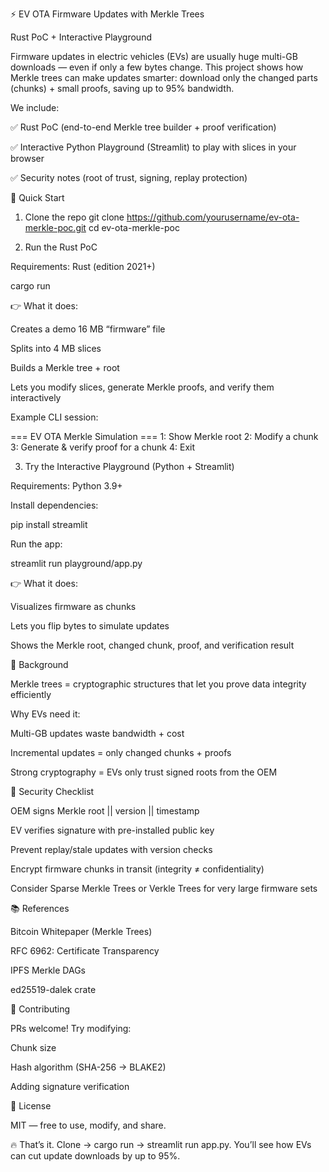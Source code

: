 ⚡ EV OTA Firmware Updates with Merkle Trees

Rust PoC + Interactive Playground

Firmware updates in electric vehicles (EVs) are usually huge multi-GB downloads — even if only a few bytes change.
This project shows how Merkle trees can make updates smarter: download only the changed parts (chunks) + small proofs, saving up to 95% bandwidth.

We include:

✅ Rust PoC (end-to-end Merkle tree builder + proof verification)

✅ Interactive Python Playground (Streamlit) to play with slices in your browser

✅ Security notes (root of trust, signing, replay protection)

🚀 Quick Start
1. Clone the repo
git clone https://github.com/yourusername/ev-ota-merkle-poc.git
cd ev-ota-merkle-poc

2. Run the Rust PoC

Requirements: Rust (edition 2021+)

cargo run


👉 What it does:

Creates a demo 16 MB “firmware” file

Splits into 4 MB slices

Builds a Merkle tree + root

Lets you modify slices, generate Merkle proofs, and verify them interactively

Example CLI session:

=== EV OTA Merkle Simulation ===
1: Show Merkle root
2: Modify a chunk
3: Generate & verify proof for a chunk
4: Exit

3. Try the Interactive Playground (Python + Streamlit)

Requirements: Python 3.9+

Install dependencies:

pip install streamlit


Run the app:

streamlit run playground/app.py


👉 What it does:

Visualizes firmware as chunks

Lets you flip bytes to simulate updates

Shows the Merkle root, changed chunk, proof, and verification result

📖 Background

Merkle trees = cryptographic structures that let you prove data integrity efficiently

Why EVs need it:

Multi-GB updates waste bandwidth + cost

Incremental updates = only changed chunks + proofs

Strong cryptography = EVs only trust signed roots from the OEM

🔐 Security Checklist

OEM signs Merkle root || version || timestamp

EV verifies signature with pre-installed public key

Prevent replay/stale updates with version checks

Encrypt firmware chunks in transit (integrity ≠ confidentiality)

Consider Sparse Merkle Trees or Verkle Trees for very large firmware sets

📚 References

Bitcoin Whitepaper (Merkle Trees)

RFC 6962: Certificate Transparency

IPFS Merkle DAGs

ed25519-dalek crate

🤝 Contributing

PRs welcome! Try modifying:

Chunk size

Hash algorithm (SHA-256 → BLAKE2)

Adding signature verification

📜 License

MIT — free to use, modify, and share.

🔥 That’s it. Clone → cargo run → streamlit run app.py. You’ll see how EVs can cut update downloads by up to 95%.

